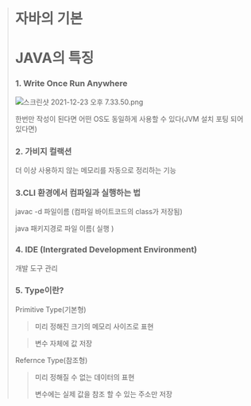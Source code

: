 > # 자바의 기본
>
> # JAVA의 특징
>
> ### 1. Write Once Run Anywhere
>
> ![스크린샷 2021-12-23 오후 7.33.50.png](https://s3-us-west-2.amazonaws.com/secure.notion-static.com/a5309295-6677-4a1a-bdcb-bfd3a694c2ab/%E1%84%89%E1%85%B3%E1%84%8F%E1%85%B3%E1%84%85%E1%85%B5%E1%86%AB%E1%84%89%E1%85%A3%E1%86%BA_2021-12-23_%E1%84%8B%E1%85%A9%E1%84%92%E1%85%AE_7.33.50.png)
>
> 한번만 작성이 된다면 어떤 OS도 동일하게 사용할 수 있다(JVM 설치 포팅 되어 있다면)
>
> ### 2. 가비지 컬랙션
>
> 더 이상 사용하지 않는 메모리를 자동으로 정리하는 기능
>
> ### 3.CLI 환경에서 컴파일과 실행하는 법
>
> javac -d 파일이름 (컴파일 바이트코드의 class가 저장됨)
>
> java 패키지경로 파일 이름( 실행 )
>
> ### 4. IDE (Intergrated Development Environment)
>
> 개발 도구 관리
>
> ### 5. Type이란?
>
> Primitive Type(기본형)
>
> > 미리 정해진 크기의 메모리 사이즈로 표현
>
> > 변수 자체에 값 저장
>
> Refernce Type(참조형)
>
> > 미리 정해질 수 없는 데이터의 표현
> >
> > 변수에는 실제 값을 참조 할 수 있는 주소만 저장